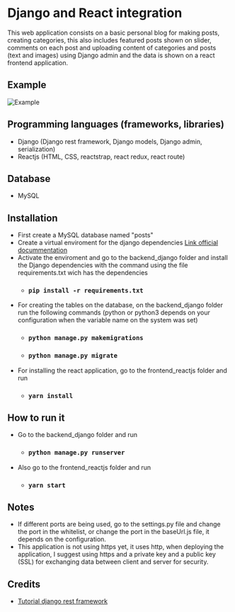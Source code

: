 # Django and React integration #

This web application consists on a basic personal blog for making posts, creating categories, this also includes featured posts shown on slider, comments on each post and uploading content of categories and posts (text and images) using Django admin and the data is shown on a react frontend application.

## Example ##
![Example](https://user-images.githubusercontent.com/59356298/102147219-66e05280-3e38-11eb-8f5f-f6e9d18795a1.png)

## Programming languages (frameworks, libraries) ##
*   Django (Django rest framework, Django models, Django admin, serialization)
*   Reactjs (HTML, CSS, reactstrap, react redux, react route)

## Database ##
*   MySQL

## Installation ##
*   First create a MySQL database named "posts" 
*   Create a virtual enviroment for the django dependencies [Link official docummentation](https://docs.djangoproject.com/en/3.1/intro/contributing/#getting-a-copy-of-django-s-development-version "djangoenviroment")
*   Activate the enviroment and go to the backend_django folder and install the Django dependencies with the command using the file requirements.txt wich has the dependencies
	* ### `pip install -r requirements.txt`
*   For creating the tables on the database, on the backend_django folder run the following commands (python or python3 depends on your configuration when the variable name on the system was set)
	* ### `python manage.py makemigrations`
	* ### `python manage.py migrate`
*   For installing the react application, go to the frontend_reactjs folder and run
	* ### `yarn install`

## How to run it ##
*   Go to the backend_django folder and run
	* ### `python manage.py runserver`
*   Also go to the frontend_reactjs folder and run
	* ### `yarn start`

## Notes ##
*   If different ports are being used, go to the settings.py file and change the port in the whitelist, or change the port in the baseUrl.js file, it depends on the configuration.
*   This application is not using https yet, it uses http, when deploying the application, I suggest using https and a private key and a public key (SSL) for exchanging data between client and server for security.

## Credits ##
*   [Tutorial django rest framework](https://bezkoder.com/django-crud-mysql-rest-framework/ "djangorestframeworktutorial")